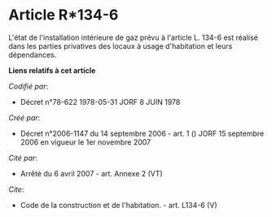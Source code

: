 # Article R*134-6

L'état de l'installation intérieure de gaz prévu à l'article L. 134-6 est réalisé dans les parties privatives des locaux à
usage d'habitation et leurs dépendances.

**Liens relatifs à cet article**

_Codifié par_:

  - Décret n°78-622 1978-05-31 JORF 8 JUIN 1978

_Créé par_:

  - Décret n°2006-1147 du 14 septembre 2006 - art. 1 () JORF 15 septembre 2006 en vigueur le 1er novembre 2007

_Cité par_:

  - Arrêté du 6 avril 2007 - art. Annexe 2 (VT)

_Cite_:

  - Code de la construction et de l'habitation. - art. L134-6 (V)
